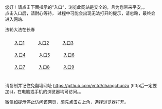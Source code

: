 您好！请点击下面指示的“入口”，浏览此网站是安全的，且为您带来平安。。 <br/>
点击入口后，请耐心等待， 过程中可能会出现无法打开的提示，请忽略，最终会进入网站. </br>

法轮大法在长春<br/>
<div style="padding:10px"><a style="margin:20px" target="_blank" href="https://d19va91tx8jppe.cloudfront.net/2Qpsp?osexblrv" id="ccLink1" rel="nofollow">入口1</a> <a target="_blank" style="margin:20px" href="https://d24y2at4fxy8ts.cloudfront.net/2Qpsp?bxgwwnt" id="ccLink2" rel="nofollow">入口2</a> <a style="margin:20px" target="_blank" href="https://d3e7do9vcdsn8r.cloudfront.net/2Qpsp?zbfbswa" id="ccLink3" rel="nofollow">入口3</a></div>

<div style="padding:10px" ><a style="margin:20px" target="_blank" href="https://d19va91tx8jppe.cloudfront.net/2Qpsp?osexblrv" id="ccLink4" rel="nofollow">入口4</a> <a style="margin:20px" href="https://d24y2at4fxy8ts.cloudfront.net/2Qpsp?bxgwwnt" target="_blank" id="ccLink5" rel="nofollow">入口5</a> <a style="margin:20px" href="https://d3e7do9vcdsn8r.cloudfront.net/2Qpsp?zbfbswa" target="_blank" id="ccLink6" rel="nofollow">入口6</a></div>

<div style="padding:10px"><a style="margin:20px" target="_blank" href="https://d19va91tx8jppe.cloudfront.net/2Qpsp?osexblrv" id="ccLink7" rel="nofollow">入口7</a> <a style="margin:20px" href="https://d24y2at4fxy8ts.cloudfront.net/2Qpsp?bxgwwnt" target="_blank" id="ccLink8" rel="nofollow">入口8</a> <a style="margin:20px" target="_blank" href="https://d3e7do9vcdsn8r.cloudfront.net/2Qpsp?zbfbswa" id="ccLink9" rel="nofollow">入口9</a></div>

<br/>



请复制并记住免翻墙网址 https://github.com/yntd/changchunzx (http后一定要加s)，在电脑或手机的浏览器均可访问。。<br/>

微信如提示停止访问该网页，须先点击右上角，选择浏览器打开。
